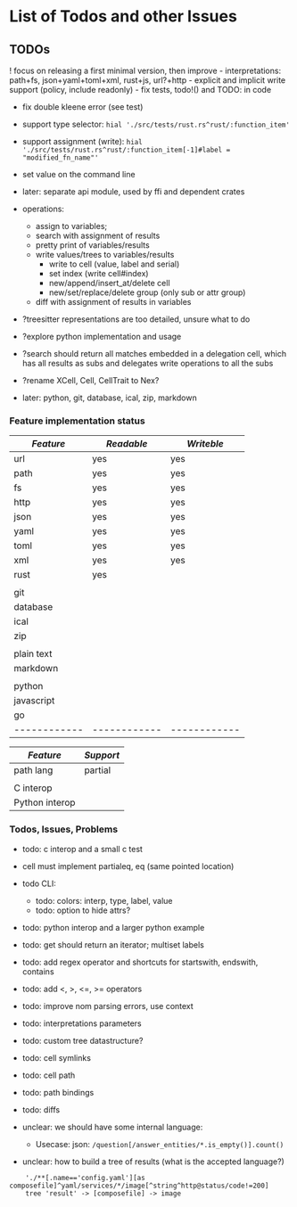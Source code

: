 # List of Todos and other Issues

## TODOs

! focus on releasing a first minimal version, then improve
    - interpretations: path+fs, json+yaml+toml+xml, rust+js, url?+http
    - explicit and implicit write support (policy, include readonly)
    - fix tests, todo!() and TODO: in code

- fix double kleene error (see test)
- support type selector: `hial './src/tests/rust.rs^rust/:function_item'`
- support assignment (write): `hial './src/tests/rust.rs^rust/:function_item[-1]#label = "modified_fn_name"'`
- set value on the command line
- later: separate api module, used by ffi and dependent crates

- operations:
    - assign to variables;
    - search with assignment of results
    - pretty print of variables/results
    - write values/trees to variables/results
        - write to cell (value, label and serial)
        - set index (write cell#index)
        - new/append/insert_at/delete cell
        - new/set/replace/delete group (only sub or attr group)
    - diff with assignment of results in variables

- ?treesitter representations are too detailed, unsure what to do
- ?explore python implementation and usage
- ?search should return all matches embedded in a delegation cell, which has all results
    as subs and delegates write operations to all the subs
- ?rename XCell, Cell, CellTrait to Nex?
- later: python, git, database, ical, zip, markdown


### Feature implementation status

| *Feature*  | *Readable* | *Writeble* |
|------------|------------|------------|
| url        |    yes     |    yes     |
| path       |    yes     |    yes     |
| fs         |    yes     |    yes     |
| http       |    yes     |    yes     |
| json       |    yes     |    yes     |
| yaml       |    yes     |    yes     |
| toml       |    yes     |    yes     |
| xml        |    yes     |    yes     |
| rust       |    yes     |            |
|            |            |            |
| git        |            |            |
| database   |            |            |
| ical       |            |            |
| zip        |            |            |
|            |            |            |
| plain text |            |            |
| markdown   |            |            |
|            |            |            |
| python     |            |            |
| javascript |            |            |
| go         |            |            |
|------------|------------|------------|




| *Feature*       | *Support* |
|-----------------|-----------|
| path lang       |  partial  |
|                 |           |
| C interop       |           |
| Python interop  |           |


### Todos, Issues, Problems

- todo: c interop and a small c test
- cell must implement partialeq, eq (same pointed location)
- todo CLI:
    - todo: colors: interp, type, label, value
    - todo: option to hide attrs?

- todo: python interop and a larger python example
- todo: get should return an iterator; multiset labels
- todo: add regex operator and shortcuts for startswith, endswith, contains
- todo: add <, >, <=, >= operators
- todo: improve nom parsing errors, use context
- todo: interpretations parameters
- todo: custom tree datastructure?
- todo: cell symlinks
- todo: cell path
- todo: path bindings
- todo: diffs

- unclear: we should have some internal language:
    - Usecase: json:  `/question[/answer_entities/*.is_empty()].count()`

- unclear: how to build a tree of results (what is the accepted language?)
```
    './**[.name=='config.yaml'][as composefile]^yaml/services/*/image[^string^http@status/code!=200]
    tree 'result' -> [composefile] -> image
```
